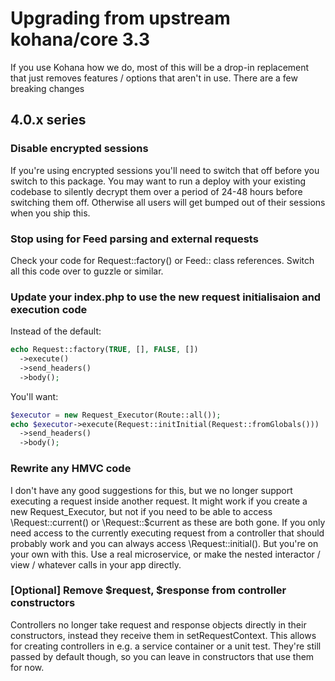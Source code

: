 # Upgrading from upstream kohana/core 3.3

If you use Kohana how we do, most of this will be a drop-in replacement that just 
removes features / options that aren't in use. There are a few breaking changes

## 4.0.x series

### Disable encrypted sessions

If you're using encrypted sessions you'll need to switch that off before you switch
to this package. You may want to run a deploy with your existing codebase to silently
decrypt them over a period of 24-48 hours before switching them off. Otherwise all users
will get bumped out of their sessions when you ship this.

### Stop using for Feed parsing and external requests

Check your code for Request::factory() or Feed:: class references. Switch all this code
over to guzzle or similar.

### Update your index.php to use the new request initialisaion and execution code

Instead of the default:

```php
echo Request::factory(TRUE, [], FALSE, [])
  ->execute()
  ->send_headers()
  ->body();
```

You'll want:
```php
$executor = new Request_Executor(Route::all());
echo $executor->execute(Request::initInitial(Request::fromGlobals()))
  ->send_headers()
  ->body();
```

### Rewrite any HMVC code

I don't have any good suggestions for this, but we no longer support executing a request
inside another request. It might work if you create a new Request_Executor, but not if you
need to be able to access \Request::current() or \Request::$current as these are both gone.
If you only need access to the currently executing request from a controller that should 
probably work and you can always access \Request::initial(). But you're on your own with this.
Use a real microservice, or make the nested interactor / view / whatever calls in your app 
directly.

### [Optional] Remove $request, $response from controller constructors

Controllers no longer take request and response objects directly in their constructors, 
instead they receive them in setRequestContext. This allows for creating controllers in e.g.
a service container or a unit test. They're still passed by default though, so you can
leave in constructors that use them for now. 
